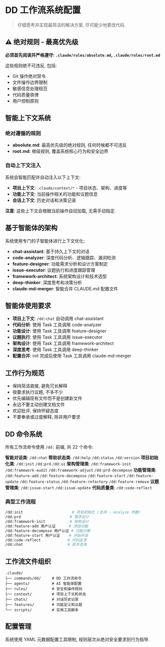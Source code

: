 # DD 工作流系统配置

> 仔细思考并实现最简洁的解决方案, 尽可能少地更改代码.

## ⚠️ 绝对规则 - 最高优先级

**必须首先阅读并严格遵守: `.claude/rules/absolute.md`, `.claude/rules/root.md`**

这些规则绝不可违反, 包括:

- Git 操作绝对禁令
- 文件操作边界限制
- 敏感信息处理规范
- 代码质量铁律
- 用户控制原则

## 智能上下文系统

### 绝对遵循的规则

- **absolute.md**: 最高优先级的绝对规则, 任何时候都不可违反
- **root.md**: 根级规则, 覆盖系统核心行为和安全边界

### 自动上下文注入

系统会智能匹配并自动注入以下上下文:

- **项目上下文**: `.claude/context/*` - 项目状态、架构、进度等
- **功能上下文**: 当前操作相关的功能和议题信息
- **会话上下文**: 历史对话和决策记录

**注意**: 这些上下文会根据当前操作自动加载, 无需手动指定.

## 基于智能体的架构

系统使用专门的子智能体进行上下文优化:

- **chat-assistant**: 基于持久上下文的对话
- **code-analyzer**: 深度代码分析、逻辑跟踪、漏洞检测
- **feature-designer**: 功能需求分析和设计方案制定
- **issue-executor**: 议题执行和进度跟踪管理
- **framework-architect**: 系统架构设计和技术选型
- **deep-thinker**: 深度思考和决策分析
- **claude-md-merger**: 智能合并 CLAUDE.md 配置文件

## 智能体使用要求

- **项目上下文**: `/dd:chat` 自动调用 chat-assistant
- **代码分析**: 使用 Task 工具调用 code-analyzer
- **功能设计**: 使用 Task 工具调用 feature-designer
- **议题执行**: 使用 Task 工具调用 issue-executor
- **架构设计**: 使用 Task 工具调用 framework-architect
- **深度思考**: 使用 Task 工具调用 deep-thinker
- **配置合并**: init 完成后使用 Task 工具调用 claude-md-merger

## 工作行为规范

- 保持简洁直接, 避免冗长解释
- 按要求执行议题, 不多不少
- 优先编辑现有文件而不是创建新文件
- 永远不要主动创建文档文件
- 欢迎批评, 保持怀疑态度
- 不要奉承或过度解释, 除非用户要求

## DD 命令系统

所有工作流命令使用 `/dd:` 前缀, 共 22 个命令:

**智能对话类**: `/dd:chat`
**帮助状态类**: `/dd:help` `/dd:status` `/dd:version`
**项目初始化类**: `/dd:init` `/dd:prd` `/dd:ui`
**架构管理类**: `/dd:framework-init` `/dd:framework-audit` `/dd:framework-adjust` `/dd:prd-decompose`
**功能管理类**: `/dd:feature-add` `/dd:feature-decompose` `/dd:feature-start` `/dd:feature-update` `/dd:feature-status` `/dd:feature-refactory` `/dd:feature-remove`
**议题管理类**: `/dd:issue-start` `/dd:issue-update`
**代码质量类**: `/dd:code-reflect`

### 典型工作流程

```bash
/dd:init                      # 项目初始化 (支持 --analyze 参数)
/dd:prd                      # 需求设计
/dd:framework-init           # 架构设计
/dd:feature-add 用户认证      # 添加功能
/dd:feature-decompose 用户认证 # 功能分解
/dd:feature-start 用户认证    # 开始开发
/dd:code-reflect            # 代码反思
/dd:chat                    # 技术咨询
```

## 工作流文件组织

```
.claude/
├── commands/dd/     # DD 工作流命令
├── agents/          # AI 智能体配置
├── rules/           # 安全和操作规则
├── context/         # 项目上下文和状态
├── chats/           # 对话历史记录
├── features/        # 功能定义和议题
└── scripts/         # 实用工具脚本
```

## 配置管理

系统使用 YAML 元数据配置工具限制, 规则层次从绝对安全要求到行为指导.
